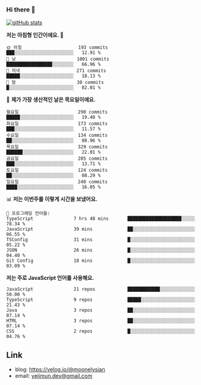 ### Hi there 👋

<!--
**moonelysian/moonelysian** is a ✨ _special_ ✨ repository because its `README.md` (this file) appears on your GitHub profile.

Here are some ideas to get you started:

- 🔭 I’m currently working on ...
- 🌱 I’m currently learning ...
- 👯 I’m looking to collaborate on ...
- 🤔 I’m looking for help with ...
- 💬 Ask me about ...
- 📫 How to reach me: ...
- 😄 Pronouns: ...
- ⚡ Fun fact: ...
-->

<!-- [![wakatime stats](https://github-readme-stats.vercel.app/api/wakatime?username=moonelysian)](https://github.com/anuraghazra/github-readme-stats) -->

[![gitHub stats](https://github-readme-stats.vercel.app/api?username=moonelysian&show_icons=true)](https://github.com/anuraghazra/github-readme-stats)

<!--START_SECTION:waka-->
**저는 아침형 인간이에요. 🐤** 

```text
🌞 아침                     193 commits         ███░░░░░░░░░░░░░░░░░░░░░░   12.91 % 
🌆 낮　                     1001 commits        █████████████████░░░░░░░░   66.96 % 
🌃 저녁                     271 commits         █████░░░░░░░░░░░░░░░░░░░░   18.13 % 
🌙 밤　                     30 commits          █░░░░░░░░░░░░░░░░░░░░░░░░   02.01 % 
```
📅 **제가 가장 생산적인 날은 목요일이에요.** 

```text
월요일                      290 commits         █████░░░░░░░░░░░░░░░░░░░░   19.40 % 
화요일                      173 commits         ███░░░░░░░░░░░░░░░░░░░░░░   11.57 % 
수요일                      134 commits         ██░░░░░░░░░░░░░░░░░░░░░░░   08.96 % 
목요일                      329 commits         ██████░░░░░░░░░░░░░░░░░░░   22.01 % 
금요일                      205 commits         ███░░░░░░░░░░░░░░░░░░░░░░   13.71 % 
토요일                      124 commits         ██░░░░░░░░░░░░░░░░░░░░░░░   08.29 % 
일요일                      240 commits         ████░░░░░░░░░░░░░░░░░░░░░   16.05 % 
```


📊 **저는 이번주를 이렇게 시간을 보냈어요.** 

```text
💬 프로그래밍 언어들: 
TypeScript               7 hrs 48 mins       ████████████████████░░░░░   78.34 % 
JavaScript               39 mins             ██░░░░░░░░░░░░░░░░░░░░░░░   06.55 % 
TSConfig                 31 mins             █░░░░░░░░░░░░░░░░░░░░░░░░   05.22 % 
JSON                     26 mins             █░░░░░░░░░░░░░░░░░░░░░░░░   04.40 % 
Git Config               18 mins             █░░░░░░░░░░░░░░░░░░░░░░░░   03.09 % 
```

**저는 주로 JavaScript 언어를 사용해요.** 

```text
JavaScript               21 repos            ████████████░░░░░░░░░░░░░   50.00 % 
TypeScript               9 repos             █████░░░░░░░░░░░░░░░░░░░░   21.43 % 
Java                     3 repos             ██░░░░░░░░░░░░░░░░░░░░░░░   07.14 % 
HTML                     3 repos             ██░░░░░░░░░░░░░░░░░░░░░░░   07.14 % 
CSS                      2 repos             █░░░░░░░░░░░░░░░░░░░░░░░░   04.76 % 
```




<!--END_SECTION:waka-->


## Link
- blog: https://velog.io/@moonelysian
- email: yejimun.dev@gmail.com
